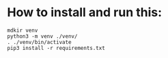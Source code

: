 # How to install and run this:
```
mdkir venv
python3 -m venv ./venv/
. ./venv/bin/activate
pip3 install -r requirements.txt
```
